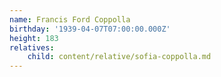 ```yaml
---
name: Francis Ford Coppolla
birthday: '1939-04-07T07:00:00.000Z'
height: 183
relatives:
    child: content/relative/sofia-coppolla.md
---
```

